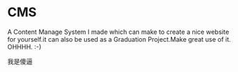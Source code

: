 # CMS
A Content Manage System I made which can make to create a nice website for yourself.it can also be used as a Graduation Project.Make great use of it.
OHHHH. :-)

我是傻逼

